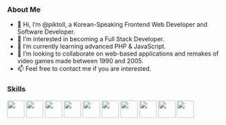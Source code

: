 <h3>About Me</h3>
<ul>
<li>👋 Hi, I’m @piktoll, a Korean-Speaking Frontend Web Developer and Software Developer.</li>
<li>👀 I’m interested in becoming a Full Stack Developer.</li>
<li>🌱 I’m currently learning advanced PHP & JavaScript.</li>
<li>🤝 I’m looking to collaborate on web-based applications and remakes of video games made between 1990 and 2005.</li>
<li>📫 Feel free to contact me if you are interested.</li>
</ul>

<h3>Skills</h3>
<p>
<img src="https://upload.wikimedia.org/wikipedia/commons/3/38/HTML5_Badge.svg" height="40px" />
<img src="https://upload.wikimedia.org/wikipedia/commons/6/62/CSS3_logo.svg" height="40px" />
<img src="https://upload.wikimedia.org/wikipedia/commons/9/99/Unofficial_JavaScript_logo_2.svg" height="40px" />
<img src="https://upload.wikimedia.org/wikipedia/commons/2/27/PHP-logo.svg" height="40px" />

<img src="https://upload.wikimedia.org/wikipedia/commons/0/09/Flag_of_South_Korea.svg" height="40px" />

<img src="https://upload.wikimedia.org/wikipedia/commons/0/0c/Blender_logo_no_text.svg" height="40px" />
<img src="https://upload.wikimedia.org/wikipedia/commons/0/0d/Inkscape_Logo.svg" height="40px" />

<img src="https://upload.wikimedia.org/wikipedia/commons/8/87/Windows_logo_-_2021.svg" height="40px" />
<img src="https://upload.wikimedia.org/wikipedia/commons/3/35/Tux.svg" height="40px" />
<img src="https://logos-download.com/wp-content/uploads/2020/06/Apple_Mac_OS_Logo-700x670.png" height="40px" />

</p>

<!---
piktoll/piktoll is a ✨ special ✨ repository because its `README.md` (this file) appears on your GitHub profile.
You can click the Preview link to take a look at your changes.
--->
